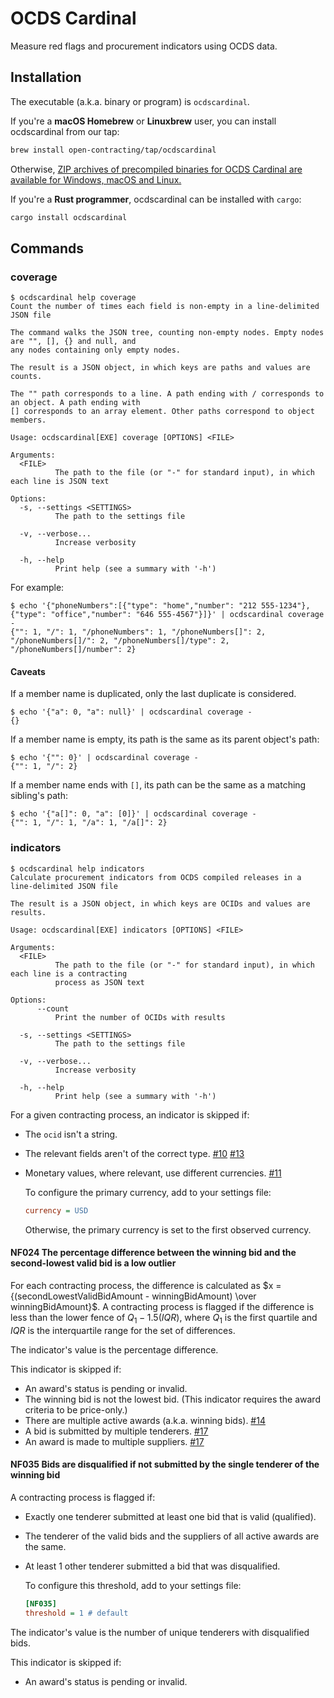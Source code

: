 # OCDS Cardinal

Measure red flags and procurement indicators using OCDS data.

## Installation

The executable (a.k.a. binary or program) is `ocdscardinal`.

If you're a **macOS Homebrew** or **Linuxbrew** user, you can install ocdscardinal from our tap:

```bash
brew install open-contracting/tap/ocdscardinal
```

Otherwise, [ZIP archives of precompiled binaries for OCDS Cardinal are available for Windows, macOS and Linux.](http://github.com/open-contracting/cardinal-rs/releases)

If you're a **Rust programmer**, ocdscardinal can be installed with `cargo`:

```bash
cargo install ocdscardinal
```

## Commands

### coverage

```console
$ ocdscardinal help coverage
Count the number of times each field is non-empty in a line-delimited JSON file

The command walks the JSON tree, counting non-empty nodes. Empty nodes are "", [], {} and null, and
any nodes containing only empty nodes.

The result is a JSON object, in which keys are paths and values are counts.

The "" path corresponds to a line. A path ending with / corresponds to an object. A path ending with
[] corresponds to an array element. Other paths correspond to object members.

Usage: ocdscardinal[EXE] coverage [OPTIONS] <FILE>

Arguments:
  <FILE>
          The path to the file (or "-" for standard input), in which each line is JSON text

Options:
  -s, --settings <SETTINGS>
          The path to the settings file

  -v, --verbose...
          Increase verbosity

  -h, --help
          Print help (see a summary with '-h')

```

For example:

```console
$ echo '{"phoneNumbers":[{"type": "home","number": "212 555-1234"},{"type": "office","number": "646 555-4567"}]}' | ocdscardinal coverage -
{"": 1, "/": 1, "/phoneNumbers": 1, "/phoneNumbers[]": 2, "/phoneNumbers[]/": 2, "/phoneNumbers[]/type": 2, "/phoneNumbers[]/number": 2}
```

#### Caveats

If a member name is duplicated, only the last duplicate is considered.

```console
$ echo '{"a": 0, "a": null}' | ocdscardinal coverage -
{}
```

If a member name is empty, its path is the same as its parent object's path:

```console
$ echo '{"": 0}' | ocdscardinal coverage -
{"": 1, "/": 2}
```

If a member name ends with `[]`, its path can be the same as a matching sibling's path:

```console
$ echo '{"a[]": 0, "a": [0]}' | ocdscardinal coverage -
{"": 1, "/": 1, "/a": 1, "/a[]": 2}
```

### indicators

```console
$ ocdscardinal help indicators
Calculate procurement indicators from OCDS compiled releases in a line-delimited JSON file

The result is a JSON object, in which keys are OCIDs and values are results.

Usage: ocdscardinal[EXE] indicators [OPTIONS] <FILE>

Arguments:
  <FILE>
          The path to the file (or "-" for standard input), in which each line is a contracting
          process as JSON text

Options:
      --count
          Print the number of OCIDs with results

  -s, --settings <SETTINGS>
          The path to the settings file

  -v, --verbose...
          Increase verbosity

  -h, --help
          Print help (see a summary with '-h')

```

For a given contracting process, an indicator is skipped if:

- The ``ocid`` isn't a string.
- The relevant fields aren't of the correct type. [#10](https://github.com/open-contracting/cardinal-rs/issues/10) [#13](https://github.com/open-contracting/cardinal-rs/issues/13)
- Monetary values, where relevant, use different currencies. [#11](https://github.com/open-contracting/cardinal-rs/issues/11)

  To configure the primary currency, add to your settings file:

  ```ini
  currency = USD
  ```

  Otherwise, the primary currency is set to the first observed currency.

#### NF024 The percentage difference between the winning bid and the second-lowest valid bid is a low outlier

For each contracting process, the difference is calculated as $x = {(secondLowestValidBidAmount - winningBidAmount) \over winningBidAmount}$. A contracting process is flagged if the difference is less than the lower fence of $Q_1 - 1.5(IQR)$, where $Q_1$ is the first quartile and $IQR$ is the interquartile range for the set of differences.

The indicator's value is the percentage difference.

This indicator is skipped if:

- An award's status is pending or invalid.
- The winning bid is not the lowest bid. (This indicator requires the award criteria to be price-only.)
- There are multiple active awards (a.k.a. winning bids). [#14](https://github.com/open-contracting/cardinal-rs/issues/14)
- A bid is submitted by multiple tenderers. [#17](https://github.com/open-contracting/cardinal-rs/issues/17)
- An award is made to multiple suppliers. [#17](https://github.com/open-contracting/cardinal-rs/issues/17)

#### NF035 Bids are disqualified if not submitted by the single tenderer of the winning bid

A contracting process is flagged if:

- Exactly one tenderer submitted at least one bid that is valid (qualified).
- The tenderer of the valid bids and the suppliers of all active awards are the same.
- At least 1 other tenderer submitted a bid that was disqualified.

  To configure this threshold, add to your settings file:

  ```ini
  [NF035]
  threshold = 1 # default
  ```

The indicator's value is the number of unique tenderers with disqualified bids.

This indicator is skipped if:

- An award's status is pending or invalid.
